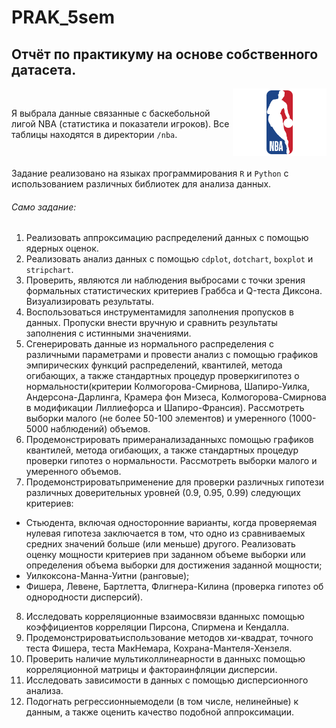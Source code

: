 # PRAK_5sem
## Отчёт по практикуму на основе собственного датасета.

<img src="nba_logo.png" align="right" width="150" />
<br>
<p> Я выбрала данные связанные с баскебольной лигой NBA (статистика и показатели игроков). Все таблицы находятся в директории <code>/nba</code>.</p>
<br>

Задание реализовано на языках программирования `R` и `Python` с использованием различных библиотек для анализа данных.


###### Само задание:

1. Реализовать  аппроксимацию  распределений  данных  с  помощью ядерных оценок.
2. Реализовать анализ данных с помощью `cdplot`, `dotchart`,  `boxplot` и `stripchart`.
3. Проверить, являются ли наблюдения выбросами с точки зрения формальных  статистических  критериев  Граббса  и  Q-теста  Диксона. Визуализировать результаты.
4. Воспользоваться инструментамидля  заполнения  пропусков  в данных.  Пропуски  внести  вручную  и  сравнить  результаты  заполнения  с истинными значениями.
5. Сгенерировать данные из нормального распределения с различными параметрами и провести анализ с помощью графиков эмпирических функций распределений, квантилей, метода огибающих, а также стандартных процедур проверкигипотез о нормальности(критерии Колмогорова-Смирнова, Шапиро-Уилка, Андерсона-Дарлинга, Крамера фон Мизеса, Колмогорова-Смирнова в модификации Лиллиефорса и Шапиро-Франсия). Рассмотреть выборки малого (не более 50-100 элементов) и умеренного (1000-5000 наблюдений) объемов.
6. Продемонстрировать примеранализаданныхс помощью графиков квантилей, метода огибающих, а также стандартных процедур проверки гипотез о нормальности. Рассмотреть выборки малого и умеренного объемов.
7. Продемонстрироватьприменение для проверки различных гипотези различных доверительных уровней (0.9, 0.95, 0.99) следующих критериев:

* Стьюдента,  включая  односторонние  варианты,  когда проверяемая нулевая гипотеза заключается в том, что одно из сравниваемых средних  значений  больше  (или  меньше)  другого.  Реализовать  оценку мощности  критериев  при  заданном  объеме  выборки  или  определения объема выборки для достижения заданной мощности;
* Уилкоксона-Манна-Уитни (ранговые);
* Фишера,  Левене,  Бартлетта,  Флигнера-Килина  (проверка гипотез об однородности дисперсий).

8. Исследовать корреляционные взаимосвязи вданныхс помощью коэффициентов корреляции Пирсона, Спирмена и Кендалла.
9. Продемонстрироватьиспользование методов хи-квадрат, точного теста Фишера, теста МакНемара, Кохрана-Мантеля-Хензеля.
10. Проверить наличие мультиколлинеарности в данныхс помощью корреляционной матрицы и фактораинфляции дисперсии.
11. Исследовать  зависимости  в  данных  с  помощью  дисперсионного анализа.
12. Подогнать регрессионныемодели  (в  том  числе,  нелинейные)  к данным, а также оценить качество подобной аппроксимации.
